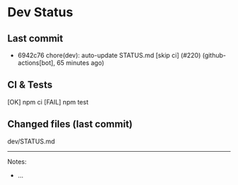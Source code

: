 # Dev Status

## Last commit
- 6942c76 chore(dev): auto-update STATUS.md [skip ci] (#220) (github-actions[bot], 65 minutes ago)
## CI & Tests
[OK] npm ci
[FAIL] npm test

## Changed files (last commit)
dev/STATUS.md

---
Notes:
- ...
